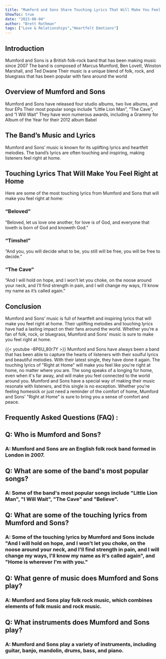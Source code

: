 ```yaml
---
title: "Mumford and Sons Share Touching Lyrics That Will Make You Feel Right at Home!"
ShowToc: true 
date: "2023-08-04"
author: "Brett Rothman" 
tags: ["Love & Relationships","Heartfelt Emotions"]
---
```

## Introduction 
Mumford and Sons is a British folk-rock band that has been making music since 2007 The band is composed of Marcus Mumford, Ben Lovett, Winston Marshall, and Ted Dwane Their music is a unique blend of folk, rock, and bluegrass that has been popular with fans around the world

## Overview of Mumford and Sons
Mumford and Sons have released four studio albums, two live albums, and four EPs Their most popular songs include “Little Lion Man”, “The Cave”, and “I Will Wait” They have won numerous awards, including a Grammy for Album of the Year for their 2012 album Babel 

## The Band’s Music and Lyrics
Mumford and Sons’ music is known for its uplifting lyrics and heartfelt melodies. The band’s lyrics are often touching and inspiring, making listeners feel right at home. 

## Touching Lyrics That Will Make You Feel Right at Home
Here are some of the most touching lyrics from Mumford and Sons that will make you feel right at home: 

### “Beloved”
“Beloved, let us love one another, for love is of God, and everyone that loveth is born of God and knoweth God.” 

### “Timshel”
“And you, you will decide what to be, you still will be free, you will be free to decide.”

### “The Cave”
“And I will hold on hope, and I won’t let you choke, on the noose around your neck, and I’ll find strength in pain, and I will change my ways, I’ll know my name as it’s called again.”

## Conclusion
Mumford and Sons’ music is full of heartfelt and inspiring lyrics that will make you feel right at home. Their uplifting melodies and touching lyrics have had a lasting impact on their fans around the world. Whether you’re a fan of folk, rock, or bluegrass, Mumford and Sons’ music is sure to make you feel right at home.

{{< youtube -8P6U_80r7Y >}} 
Mumford and Sons have always been a band that has been able to capture the hearts of listeners with their soulful lyrics and beautiful melodies. With their latest single, they have done it again. The touching lyrics of "Right at Home" will make you feel like you're right at home, no matter where you are. The song speaks of a longing for home, even when it's far away, and will make you feel connected to the world around you. Mumford and Sons have a special way of making their music resonate with listeners, and this single is no exception. Whether you're feeling homesick or just need a reminder of the comfort of home, Mumford and Sons' "Right at Home" is sure to bring you a sense of comfort and peace.

## Frequently Asked Questions (FAQ) :
<h2>Q: Who is Mumford and Sons?</h2>

<h3>A: Mumford and Sons are an English folk rock band formed in London in 2007.</h3>

<h2>Q: What are some of the band's most popular songs?</h2>

<h3>A: Some of the band's most popular songs include "Little Lion Man", "I Will Wait", "The Cave" and "Believe".</h3>

<h2>Q: What are some of the touching lyrics from Mumford and Sons?</h2>

<h3>A: Some of the touching lyrics by Mumford and Sons include "And I will hold on hope, and I won't let you choke, on the noose around your neck, and I'll find strength in pain, and I will change my ways, I'll know my name as it's called again", and "Home is wherever I'm with you."</h3>

<h2>Q: What genre of music does Mumford and Sons play?</h2>

<h3>A: Mumford and Sons play folk rock music, which combines elements of folk music and rock music.</h3>

<h2>Q: What instruments does Mumford and Sons play?</h2>

<h3>A: Mumford and Sons play a variety of instruments, including guitar, banjo, mandolin, drums, bass, and piano.</h3>




